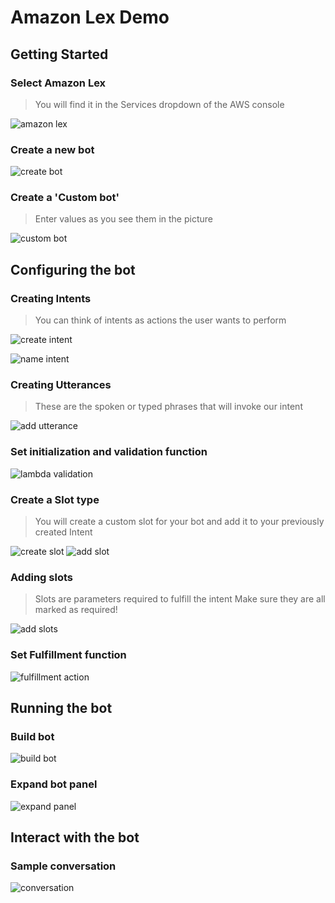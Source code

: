 # Amazon Lex Demo

## Getting Started

### Select Amazon Lex
> You will find it in the Services dropdown of the AWS console

![amazon lex][amazon_lex_image]

### Create a new bot
![create bot][create_bot_image]

### Create a 'Custom bot'
> Enter values as you see them in the picture

![custom bot][custom_bot_image]

## Configuring the bot

### Creating Intents
> You can think of intents as actions the user wants to perform

![create intent][create_intent_image]

![name intent][name_intent_image]

### Creating Utterances
> These are the spoken or typed phrases that will invoke our intent

![add utterance][add_utterance_image]

### Set initialization and validation function

![lambda validation][lambda_validation_image]

### Create a Slot type
> You will create a custom slot for your bot and add it to your previously created Intent

![create slot][create_slot_image]
![add slot][add_slot_image]

### Adding slots
> Slots are parameters required to fulfill the intent
> Make sure they are all marked as required!

![add slots][add_slots_image]

### Set Fulfillment function

![fulfillment action][fulfillment_action_image]

## Running the bot

### Build bot
![build bot][build_bot_image]

### Expand bot panel
![expand panel][expand_panel_image]

## Interact with the bot

### Sample conversation
![conversation][conversation_image]


[amazon_lex_image]: https://s3.amazonaws.com/demo.aws-sa.com/markdown/images/amazon_lex.png
[create_bot_image]: https://s3.amazonaws.com/demo.aws-sa.com/markdown/images/create_bot.png
[custom_bot_image]: https://s3.amazonaws.com/demo.aws-sa.com/markdown/images/custom_bot.png
[create_intent_image]: https://s3.amazonaws.com/demo.aws-sa.com/markdown/images/create_intent.png
[name_intent_image]: https://s3.amazonaws.com/demo.aws-sa.com/markdown/images/name_intent.png
[add_utterance_image]: https://s3.amazonaws.com/demo.aws-sa.com/markdown/images/add_utterances.png
[lambda_validation_image]: https://s3.amazonaws.com/demo.aws-sa.com/markdown/images/lambda_validation.png
[create_slot_image]: https://s3.amazonaws.com/demo.aws-sa.com/markdown/images/create_slot.png
[add_slot_image]: https://s3.amazonaws.com/demo.aws-sa.com/markdown/images/add_slot.png
[add_slots_image]: https://s3.amazonaws.com/demo.aws-sa.com/markdown/images/add_slots.png
[fulfillment_action_image]: https://s3.amazonaws.com/demo.aws-sa.com/markdown/images/fulfillment_action.png
[build_bot_image]: https://s3.amazonaws.com/demo.aws-sa.com/markdown/images/build_bot.png
[expand_panel_image]: https://s3.amazonaws.com/demo.aws-sa.com/markdown/images/expand_panel.png
[conversation_image]: https://s3.amazonaws.com/demo.aws-sa.com/markdown/images/conversation.png
